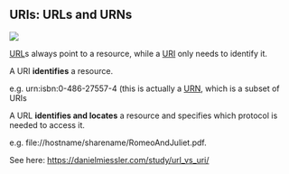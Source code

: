 URIs: URLs and URNs
-------------------

![](http://upload.wikimedia.org/wikipedia/commons/thumb/c/c3/URI_Euler_Diagram_no_lone_URIs.svg/500px-URI_Euler_Diagram_no_lone_URIs.svg.png)

[URL](!Wikipedia)s always point to a resource, while a [URI](!Wikipedia)
only needs to identify it.

A URI **identifies** a resource.

e.g. urn:isbn:0-486-27557-4 (this is actually a [URN](!Wikipedia), which
is a subset of URIs

A URL **identifies and locates** a resource and specifies which protocol is needed to
access it.

e.g. file://hostname/sharename/RomeoAndJuliet.pdf.

See here: https://danielmiessler.com/study/url_vs_uri/
